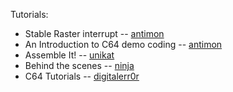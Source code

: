 Tutorials:

* Stable Raster interrupt -- [antimon](http://www.antimon.org/dl/c64/code/stable.txt)
* An Introduction to C64 demo coding -- [antimon](http://www.antimon.org/code/Linus/)
* Assemble It! -- [unikat](http://tnd64.unikat.sk/assemble_it1.html)
* Behind the scenes -- [ninja](https://www.youtube.com/watch?v=So-m4NUzKLw)
* C64 Tutorials -- [digitalerr0r](https://digitalerr0r.wordpress.com/tutorials/)
